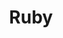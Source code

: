---
layout: post
title: Ruby
parent: Programming Language
has_children: true
nav_order: 7
permalink: /docs/pl/ruby
---
